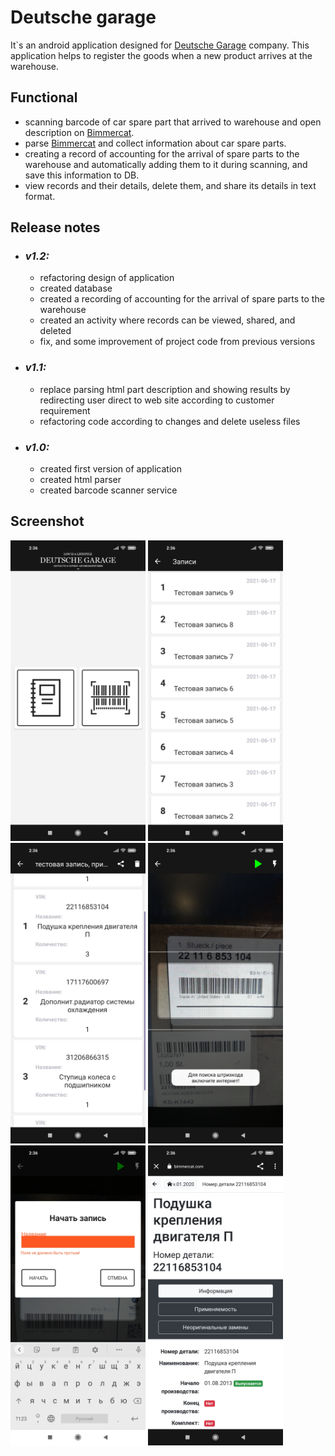 # Deutsche garage

It`s an android application designed for [Deutsche Garage](http://d-garage.com.ua/) company. This application helps 
to register the goods when a new product arrives at the warehouse.

## Functional

- scanning barcode of car spare part that arrived to warehouse and open description on [Bimmercat](http://bimmercat.com/).
- parse [Bimmercat](http://bimmercat.com/) and collect information about car spare parts.
- creating a record of accounting for the arrival of spare parts to the warehouse and automatically adding them 
  to it during scanning, and save this information to DB.
- view records and their details, delete them, and share its details in text format.

## Release notes

- ### **_v1.2:_**
  - refactoring design of application
  - created database
  - created a recording of accounting for the arrival of spare parts to the warehouse
  - created an activity where records can be viewed, shared, and deleted
  - fix, and some improvement of project code from previous versions

- ### **_v1.1:_**
  - replace parsing html part description and showing results by redirecting user direct to web site according to customer requirement
  - refactoring code according to changes and delete useless files

- ### **_v1.0:_**
  - created first version of application
  - created html parser 
  - created barcode scanner service
  
## Screenshot

<img alt="main menu" src="screenshot/1623959727427.jpg" width="216"/>  <img alt="notes menu" src="screenshot/1623959727425.jpg" width="216"/>  <img alt="note menu" src="screenshot/1623959727426.jpg" width="216"/>
<img alt="scanner" src="screenshot/1623959727420.jpg" width="216"/>  <img alt="new record" src="screenshot/1623959727419.jpg" width="216"/>  <img alt="brower" src="screenshot/1623959727418.jpg" width="216"/>